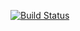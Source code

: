 [![Build Status](https://travis-ci.org/pateketrueke/tarima.png)](https://travis-ci.org/pateketrueke/tarima)
